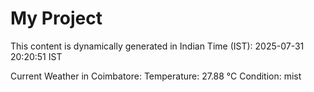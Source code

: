 # My Project

This content is dynamically generated in Indian Time (IST): 2025-07-31 20:20:51 IST


Current Weather in Coimbatore:
Temperature: 27.88 °C
Condition: mist
